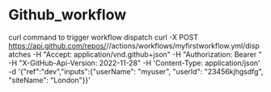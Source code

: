# Github_workflow

curl command to trigger workflow dispatch
curl -X POST https://api.github.com/repos/<owner>/<my repo>/actions/workflows/myfirstworkflow.yml/dispatches -H "Accept: application/vnd.github+json" -H "Authorization: Bearer <my token>" -H "X-GitHub-Api-Version: 2022-11-28" -H 'Content-Type: application/json' -d '{"ref":"dev","inputs":{"userName": "myuser", "userId": "23456kjhgsdfg", "siteName": "London"}}'
